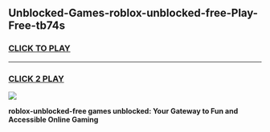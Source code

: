 
## Unblocked-Games-roblox-unblocked-free-Play-Free-tb74s
<h3>
<a href="https://premium76.site?title=roblox-unblocked-free&ref=18A1">CLICK TO PLAY</a></h3>
<hr>

<h3>
<a href="https://premium76.site?title=roblox-unblocked-free&ref=18A1">CLICK 2 PLAY</a>
  
</h3>

<a href="https://premium76.site?title=roblox-unblocked-free&ref=18A1"><img src="https://clearcache.store/games.png"></a>


**roblox-unblocked-free games unblocked: Your Gateway to Fun and Accessible Online Gaming**
